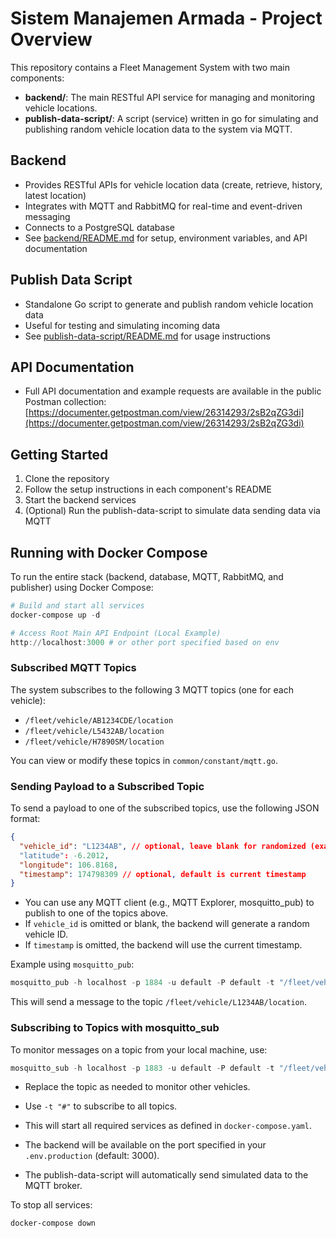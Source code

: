 # Sistem Manajemen Armada - Project Overview

This repository contains a Fleet Management System with two main components:

- **backend/**: The main RESTful API service for managing and monitoring vehicle locations.
- **publish-data-script/**: A script (service) written in go for simulating and publishing random vehicle location data to the system via MQTT.

## Backend

- Provides RESTful APIs for vehicle location data (create, retrieve, history, latest location)
- Integrates with MQTT and RabbitMQ for real-time and event-driven messaging
- Connects to a PostgreSQL database
- See [backend/README.md](backend/README.md) for setup, environment variables, and API documentation

## Publish Data Script

- Standalone Go script to generate and publish random vehicle location data
- Useful for testing and simulating incoming data
- See [publish-data-script/README.md](publish-data-script/README.md) for usage instructions

## API Documentation

- Full API documentation and example requests are available in the public Postman collection:
  [https://documenter.getpostman.com/view/26314293/2sB2qZG3di](https://documenter.getpostman.com/view/26314293/2sB2qZG3di)

## Getting Started

1. Clone the repository
2. Follow the setup instructions in each component's README
3. Start the backend services
4. (Optional) Run the publish-data-script to simulate data sending data via MQTT

## Running with Docker Compose

To run the entire stack (backend, database, MQTT, RabbitMQ, and publisher) using Docker Compose:

```powershell
# Build and start all services
docker-compose up -d

# Access Root Main API Endpoint (Local Example)
http://localhost:3000 # or other port specified based on env
```

### Subscribed MQTT Topics

The system subscribes to the following 3 MQTT topics (one for each vehicle):

- `/fleet/vehicle/AB1234CDE/location`
- `/fleet/vehicle/L5432AB/location`
- `/fleet/vehicle/H7890SM/location`

You can view or modify these topics in `common/constant/mqtt.go`.

### Sending Payload to a Subscribed Topic

To send a payload to one of the subscribed topics, use the following JSON format:

```json
{
  "vehicle_id": "L1234AB", // optional, leave blank for randomized (example: L1234AB)
  "latitude": -6.2012,
  "longitude": 106.8168,
  "timestamp": 174798309 // optional, default is current timestamp
}
```

- You can use any MQTT client (e.g., MQTT Explorer, mosquitto_pub) to publish to one of the topics above.
- If `vehicle_id` is omitted or blank, the backend will generate a random vehicle ID.
- If `timestamp` is omitted, the backend will use the current timestamp.

Example using `mosquitto_pub`:

```powershell (default without .env.production example change)
mosquitto_pub -h localhost -p 1884 -u default -P default -t "/fleet/vehicle/L1234AB/location" -m '{"latitude":-6.201200,"longitude":106.816800}'
```

This will send a message to the topic `/fleet/vehicle/L1234AB/location`.

### Subscribing to Topics with mosquitto_sub

To monitor messages on a topic from your local machine, use:

```powershell (default without .env.production example change)
mosquitto_sub -h localhost -p 1883 -u default -P default -t "/fleet/vehicle/L1234AB/location" -v
```

- Replace the topic as needed to monitor other vehicles.
- Use `-t "#"` to subscribe to all topics.

- This will start all required services as defined in `docker-compose.yaml`.
- The backend will be available on the port specified in your `.env.production` (default: 3000).
- The publish-data-script will automatically send simulated data to the MQTT broker.

To stop all services:

```powershell
docker-compose down
```

